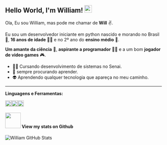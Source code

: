 ﻿## Hello World, I'm William!  <img src="https://github.com/TheDudeThatCode/TheDudeThatCode/blob/master/Assets/Earth.gif" width="24px">

Ola, Eu sou  William, mas pode me chamar de **Will** :v:. 

Eu sou um desenvolvedor iniciante em python nascido e morando no Brasil 💚, **16 anos de idade** 👶🏻 e no 2º ano do **ensino médio** 🧐. 

**Um amante da ciência** 🔭, **aspirante a programador** 👨‍💻 e a um bom **jogador de  video games** 🎮.

* 👩‍🎓 Cursando desenvolvimento de sistemas no Senai.
* 💫 sempre procurando aprender.
* 👽   Aprendendo qualquer tecnologia que apareça no meu caminho.
----
**Linguagens e Ferramentas:**  

<img height="20" src="https://img.shields.io/badge/Python-3776AB?style=for-the-badge&logo=python&logoColor=white"><img height="20" src="https://img.shields.io/badge/Adobe%20Photoshop-31A8FF?style=for-the-badge&logo=Adobe%20Photoshop&logoColor=black"><img height="20" src="https://img.shields.io/badge/Git-F05032?style=for-the-badge&logo=git&logoColor=white">


#### <img src="https://media.giphy.com/media/VgCDAzcKvsR6OM0uWg/giphy.gif" width="50"> View my stats on Github 
   
![William GitHub Stats](https://github-readme-stats.vercel.app/api?username=Williamjunqueira42&show_icons=true&theme=graywhite)
